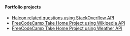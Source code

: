 #### Portfolio projects
- <a href="https://halcon-questions.herokuapp.com/" target="_blank">Halcon related questions using StackOverflow API</a>
- <a href="https://freecodecamp-wikipedia-viewer.herokuapp.com/" target="_blank">FreeCodeCamp Take Home Project using Wikipedia API</a>
- <a href="https://freecodecamp-weather-app.herokuapp.com/" target="_blank">FreeCodeCamp Take Home Project using Weather API</a>
